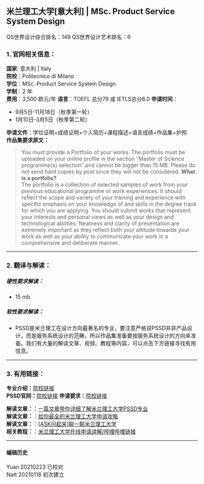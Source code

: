 ## 米兰理工大学[意大利] | MSc. Product Service System Design

QS世界设计综合排名：149
QS世界设计艺术排名：6



### 1. 官网相关信息：

**国家**: 意大利 | Italy  
**院校**：Politecnico di Milano  
**学位**：MSc. Product Service System Design   
**学制**：2 年  
**费用**：3,500 欧元/年
**语言**：TOEFL 总分79 或 IETLS总分6.0
**申请时间**：  
- 9月5日-11月18日（秋季第一轮）
- 1月10日-3月5日（秋季第二轮）

**申请文件**：学位证明+成绩证明+个人简历+课程描述+语言成绩+作品集+护照  
**作品集要求原文：**   

>You must provide a Portfolio of your works. The portfolio must be uploaded on your online profile in the section “Master of Science programme(s) selection” and cannot be bigger than 15 MB. Please do not send hard copies by post since they will not be considered.
>	**What is a portfolio?**   
The portfolio is a collection of selected samples of work from your previous educational programme or work experiences. It should reflect the scope and variety of your training and experience with specific emphasis on your knowledge of and skills in the degree track for which you are applying. You should submit works that represent your interests and personal views as well as your design and technological abilities. Neatness and clarity of presentation are extremely important as they reflect both your attitude towards your work as well as your ability to communicate your work in a comprehensive and deliberate manner.



---


### 2. 翻译与解读：

##### 硬性要求解读：
- 15 mb


##### 软性要求解读：
- PSSD是米兰理工在设计方向最著名的专业，要注意严格说PSSD并非产品设计，而是服务系统设计的范畴，所以作品集准备要按服务系统设计的方向来准备。我们有大量的解读文章、视频、教程等内容，可以点击下方链接寻找有用信息。



---


### 3. 有用链接：

**专业介绍：**[院校链接](https://www.polimi.it/?id=6502&anno=2020&campus=&scuola=&corso=1159&L=1)  
**PSSD官网：**[院校链接](https://www.pssd.polimi.it/)
**申请要求：**[院校链接](https://www.polimi.it/en/international-prospective-students/laurea-magistrale-programmes-equivalent-to-master-of-science/application-procedures/application/list-of-documents-required-by-the-admissions-office/)  

**解读文章：**：[一篇文章带你详细了解米兰理工大学PSSD专业](http://www.makebi.net/31269.html)  
**解读文章：**：[给你最全的米兰理工大学申请攻略](http://www.makebi.net/28311.html)    
**解读文章：**：[[ASK问起来]聊一聊米兰理工大学](http://www.makebi.net/21296.html)  
**相关教程：**：[米兰理工大学在线申请讲解/哔哩哔哩链接](https://www.bilibili.com/video/av35341944)  


---


#### 编辑历史
Yuan 20210223 已校对  
Natt 20210118 初次建立  
